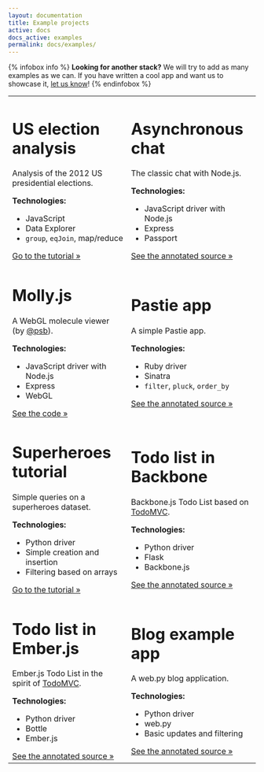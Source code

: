 ```yaml
---
layout: documentation
title: Example projects 
active: docs
docs_active: examples
permalink: docs/examples/
---
```


{% infobox info %}
__Looking for another stack?__ We will try to add as many examples as
we can. If you have written a cool app and want us to showcase it,
[let us know](/community)!
{% endinfobox %}

<table class="docs-grid docs-examples">
    <tbody>
        <tr>
            <td>
                <div class="docs-grid-block elections">
                    <h1>US election analysis</h1>
                    <p>
                        Analysis of the 2012 US presidential elections.
                    </p>
                    <strong>Technologies:</strong>
                    <ul>
                        <li>JavaScript</li>
                        <li>Data Explorer</li>
                        <li><code>group</code>, <code>eqJoin</code>, map/reduce</li>
                    </ul>
                    <i class="tag javascript"></i>
                    <a class="action" href="/docs/tutorials/elections/">Go to the tutorial &raquo;</a>
                </div>
            </td>
            <td>
                <div class="docs-grid-block chat">
                    <h1>Asynchronous chat</h1>
                    <p>
                        The classic chat with Node.js.
                    </p>
                    <strong>Technologies:</strong>
                    <ul>
                        <li>JavaScript driver with Node.js</li>
                        <li>Express</li>
                        <li>Passport</li>
                    </ul>
                    <i class="tag javascript"></i>
                    <a class="action" href="/docs/examples/node-socket-chat/">See the annotated source &raquo;</a>
                </div>
            </td>
        </tr>
        <tr>
            <td>
                <div class="docs-grid-block molecule">
                    <h1>Molly.js</h1>
                    <p>
                        A WebGL molecule viewer (by <a href="https://github.com/psb">@psb</a>).
                    </p>
                    <strong>Technologies:</strong>
                    <ul>
                        <li>JavaScript driver with Node.js</li>
                        <li>Express</li>
                        <li>WebGL</li>
                    </ul>
                    <i class="tag javascript"></i>
                    <a class="action" href="https://github.com/psb/molly.js/">See the code &raquo;</a>
                </div>
            </td>
            <td>
                <div class="docs-grid-block pastie">
                    <h1>Pastie app</h1>
                    <p>
                        A simple Pastie app.
                    </p>
                    <strong>Technologies:</strong>
                    <ul>
                        <li>Ruby driver</li>
                        <li>Sinatra</li>
                        <li><code>filter</code>, <code>pluck</code>, <code>order_by</code></li>
                    </ul>
                    <i class="tag ruby"></i>
                    <a class="action" href="/docs/examples/sinatra-pastie/">See the annotated source &raquo;</a>
                </div>
            </td>
        </tr>
        <tr>
            <td>
                <div class="docs-grid-block superheroes">
                    <h1>Superheroes tutorial</h1>
                    <p>
                        Simple queries on a superheroes dataset. 
                    </p>
                    <strong>Technologies:</strong>
                    <ul>
                        <li>Python driver</li>
                        <li>Simple creation and insertion</li>
                        <li>Filtering based on arrays</li>
                    </ul>
                    <i class="tag python"></i>
                    <a class="action" href="/docs/tutorials/superheroes/">Go to the tutorial &raquo;</a>
                </div>
            </td>
            <td>
                <div class="docs-grid-block todo-backbone">
                    <h1>Todo list in Backbone</h1>
                    <p>
                        Backbone.js Todo List based on
                        <a href="http://todomvc.com/">TodoMVC</a>.
                    </p>
                    <strong>Technologies:</strong>
                    <ul>
                        <li>Python driver</li>
                        <li>Flask</li>
                        <li>Backbone.js</li>
                    </ul>
                    <i class="tag python"></i>
                    <a class="action" href="/docs/examples/flask-backbone-todo/">See the annotated source &raquo;</a>
                </div>
            </td>
        </tr>
        <tr>
            <td>
                <div class="docs-grid-block todo-ember">
                    <h1>Todo list in Ember.js</h1>
                    <p>
                        Ember.js Todo List in the spirit of <a href="http://todomvc.com/">TodoMVC</a>.
                    </p>
                    <strong>Technologies:</strong>
                    <ul>
                        <li>Python driver</li>
                        <li>Bottle</li>
                        <li>Ember.js</li>
                    </ul>
                    <i class="tag python"></i>
                    <a class="action" href="/docs/examples/bottle-ember-todo/">See the annotated source &raquo;</a>
                </div>
            </td>
            <td>
                <div class="docs-grid-block blog">
                    <h1>Blog example app</h1>
                    <p>
                        A web.py blog application.
                    </p>
                    <strong>Technologies:</strong>
                    <ul>
                        <li>Python driver</li>
                        <li>web.py</li>
                        <li>Basic updates and filtering</li>
                    </ul>
                    <i class="tag python"></i>
                    <a class="action" href="/docs/examples/webpy-blog/">See the annotated source &raquo;</a>
                </div>
            </td>
        </tr>
    </tbody>
</table>

